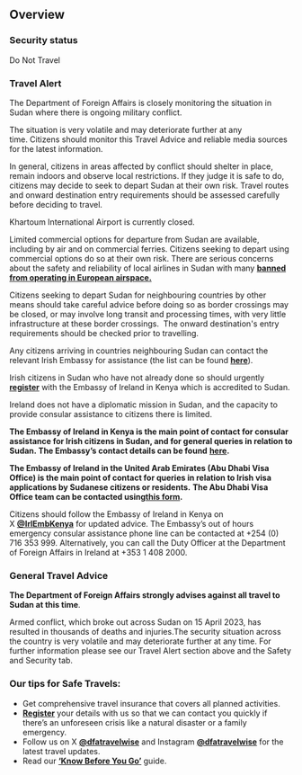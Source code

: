 ## Overview

### **Security status**

Do Not Travel

### **Travel Alert**

The Department of Foreign Affairs is closely monitoring the situation in Sudan where there is ongoing military conflict.

The situation is very volatile and may deteriorate further at any time. Citizens should monitor this Travel Advice and reliable media sources for the latest information.

In general, citizens in areas affected by conflict should shelter in place, remain indoors and observe local restrictions. If they judge it is safe to do, citizens may decide to seek to depart Sudan at their own risk. Travel routes and onward destination entry requirements should be assessed carefully before deciding to travel.

Khartoum International Airport is currently closed.

Limited commercial options for departure from Sudan are available, including by air and on commercial ferries. Citizens seeking to depart using commercial options do so at their own risk. There are serious concerns about the safety and reliability of local airlines in Sudan with many [**banned from operating in European airspace.**](https://transport.ec.europa.eu/transport-themes/eu-air-safety-list_en)

Citizens seeking to depart Sudan for neighbouring countries by other means should take careful advice before doing so as border crossings may be closed, or may involve long transit and processing times, with very little infrastructure at these border crossings.  The onward destination's entry requirements should be checked prior to travelling.

Any citizens arriving in countries neighbouring Sudan can contact the relevant Irish Embassy for assistance (the list can be found [**here**](/en/dfa/embassies/)).

Irish citizens in Sudan who have not already done so should urgently [**register**](/en/dfa/overseas-travel/citizens-registration/) with the Embassy of Ireland in Kenya which is accredited to Sudan.

Ireland does not have a diplomatic mission in Sudan, and the capacity to provide consular assistance to citizens there is limited.

**The Embassy of Ireland in Kenya is the main point of contact for consular assistance for Irish citizens in Sudan, and for general queries in relation to Sudan. The Embassy’s contact details can be found** [**here**](/en/kenya/nairobi/)**.**

**The Embassy of Ireland in the United Arab Emirates (Abu Dhabi Visa Office) is the main point of contact for queries in relation to Irish visa applications by Sudanese citizens or residents.** **The Abu Dhabi Visa Office team can be contacted using**[**this form**](/en/uae/abudhabi/)**.**

Citizens should follow the Embassy of Ireland in Kenya on X [**@IrlEmbKenya**](https://twitter.com/IrlEmbKenya) for updated advice. The Embassy’s out of hours emergency consular assistance phone line can be contacted at +254 (0) 716 353 999. Alternatively, you can call the Duty Officer at the Department of Foreign Affairs in Ireland at +353 1 408 2000.

### **General Travel Advice**

**The Department of Foreign Affairs strongly advises against all travel to Sudan at this time**.

Armed conflict, which broke out across Sudan on 15 April 2023, has resulted in thousands of deaths and injuries.The security situation across the country is very volatile and may deteriorate further at any time. For further information please see our Travel Alert section above and the Safety and Security tab.

### **Our tips for Safe Travels:**

* Get comprehensive travel insurance that covers all planned activities.
* [**Register**](/en/dfa/overseas-travel/citizens-registration/) your details with us so that we can contact you quickly if there’s an unforeseen crisis like a natural disaster or a family emergency.
* Follow us on X [**@dfatravelwise**](https://www.twitter.com/DFATravelWise) and Instagram [**@dfatravelwise**](https://www.instagram.com/dfatravelwise/) for the latest travel updates.
* Read our [**‘Know Before You Go’**](https://www.ireland.ie/en/dfa/overseas-travel/know-before-you-go/) guide.